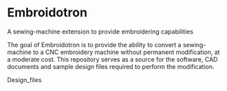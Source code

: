 # Embroidotron
A sewing-machine extension to provide embroidering capabilities

The goal of Embroidotron is to provide the ability to convert a sewing-machine to a CNC embroidery machine without permanent modification, at a moderate cost.
This repository serves as a source for the software, CAD documents and sample design files required to perform the modification.

Design_files




